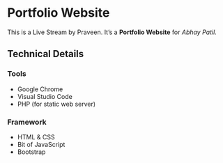 # Portfolio Website

This is a Live Stream by Praveen. It’s a **Portfolio Website** for _Abhay Patil_.

## Technical Details

### Tools

- Google Chrome
- Visual Studio Code
- PHP (for static web server)

### Framework

- HTML & CSS
- Bit of JavaScript
- Bootstrap

